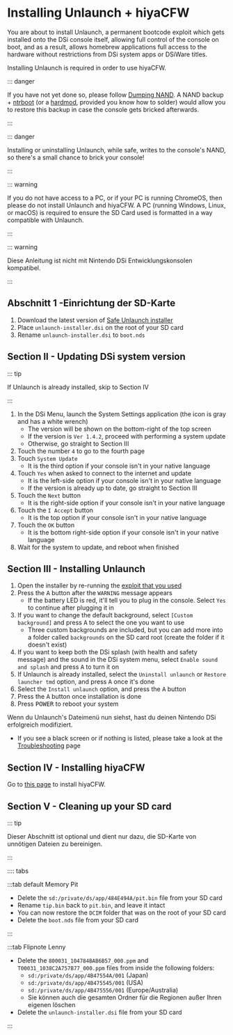 # Installing Unlaunch + hiyaCFW

You are about to install Unlaunch, a permanent bootcode exploit which gets installed onto the DSi console itself, allowing full control of the console on boot, and as a result, allows homebrew applications full access to the hardware without restrictions from DSi system apps or DSiWare titles.

Installing Unlaunch is required in order to use hiyaCFW.

::: danger

If you have not yet done so, please follow [Dumping NAND](dumping-nand.html). A NAND backup + [ntrboot](https://wiki.ds-homebrew.com/ds-index/ntrboot) (or a [hardmod](https://wiki.ds-homebrew.com/ds-index/hardmod), provided you know how to solder) would allow you to restore this backup in case the console gets bricked afterwards.

:::

::: danger

Installing or uninstalling Unlaunch, while safe, writes to the console's NAND, so there's a small chance to brick your console!

:::

::: warning

If you do not have access to a PC, or if your PC is running ChromeOS, then please do not install Unlaunch and hiyaCFW. A PC (running Windows, Linux, or macOS) is required to ensure the SD Card used is formatted in a way compatible with Unlaunch.

:::

::: warning

Diese Anleitung ist nicht mit Nintendo DSi Entwicklungskonsolen kompatibel.

:::

## Abschnitt 1 -Einrichtung der SD-Karte

1. Download the latest version of [Safe Unlaunch installer](https://github.com/edo9300/unlaunch-installer/releases/latest/download/unlaunch-installer.dsi)
2. Place `unlaunch-installer.dsi` on the root of your SD card
3. Rename `unlaunch-installer.dsi` to `boot.nds`

## Section II - Updating DSi system version

::: tip

If Unlaunch is already installed, skip to Section IV

:::

1. In the DSi Menu, launch the System Settings application (the icon is gray and has a white wrench)
   - The version will be shown on the bottom-right of the top screen
   - If the version is `Ver 1.4.2`, proceed with performing a system update
   - Otherwise, go straight to Section III
2. Touch the number `4` to go to the fourth page
3. Touch `System Update`
   - It is the third option if your console isn't in your native language
4. Touch `Yes` when asked to connect to the internet and update
   - It is the left-side option if your console isn't in your native language
   - If the version is already up to date, go straight to Section III
5. Touch the `Next` button
   - It is the right-side option if your console isn't in your native language
6. Touch the `I Accept` button
   - It is the top option if your console isn't in your native language
7. Touch the `OK` button
   - It is the bottom right-side option if your console isn't in your native language
8. Wait for the system to update, and reboot when finished

## Section III - Installing Unlaunch

1. Open the installer by re-running the [exploit that you used](launching-the-exploit.html)
2. Press the <kbd class="face">A</kbd> button after the `WARNING` message appears
   - If the battery LED is red, it'll tell you to plug in the console. Select `Yes` to continue after plugging it in
3. If you want to change the default background, select `[Custom background]` and press <kbd class="face">A</kbd> to select the one you want to use
   - Three custom backgrounds are included, but you can add more into a folder called `backgrounds` on the SD card root (create the folder if it doesn't exist)
4. If you want to keep both the DSi splash (with health and safety message) and the sound in the DSi system menu, select `Enable sound and splash` and press <kbd class="face">A</kbd> to turn it on
5. If Unlaunch is already installed, select the `Uninstall unlaunch` or `Restore launcher tmd` option, and press <kbd class="face">A</kbd> once it's done
6. Select the `Install unlaunch` option, and press the <kbd class="face">A</kbd> button
7. Press the <kbd class="face">A</kbd> button once installation is done
8. Press <kbd class="face">POWER</kbd> to reboot your system

Wenn du Unlaunch's Dateimenü nun siehst, hast du deinen Nintendo DSi erfolgreich modifiziert.

- If you see a black screen or if nothing is listed, please take a look at the [Troubleshooting](troubleshooting.html) page

## Section IV - Installing hiyaCFW

Go to [this page](https://wiki.ds-homebrew.com/hiyacfw/installing) to install hiyaCFW.

## Section V - Cleaning up your SD card

::: tip

Dieser Abschnitt ist optional und dient nur dazu, die SD-Karte von unnötigen Dateien zu bereinigen.

:::

:::: tabs

:::tab default Memory Pit

- Delete the `sd:/private/ds/app/484E494A/pit.bin` file from your SD card
- Rename `tip.bin` back to `pit.bin`, and leave it intact
- You can now restore the `DCIM` folder that was on the root of your SD card
- Delete the `boot.nds` file from your SD card

:::

:::tab Flipnote Lenny

- Delete the `800031_104784BAB6B57_000.ppm` and `T00031_1038C2A757B77_000.ppm` files from inside the following folders:
  - `sd:/private/ds/app/4B47554A/001` (Japan)
  - `sd:/private/ds/app/4B475545/001` (USA)
  - `sd:/private/ds/app/4B475556/001` (Europe/Australia)
  - Sie können auch die gesamten Ordner für die Regionen außer Ihren eigenen löschen
- Delete the `unlaunch-installer.dsi` file from your SD card

:::
